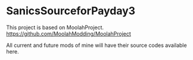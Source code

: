 # SanicsSourceforPayday3
This project is based on MoolahProject.
https://github.com/MoolahModding/MoolahProject

All current and future mods of mine will have their source codes available here.
